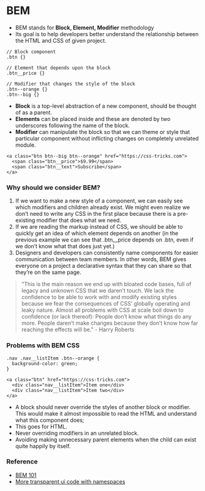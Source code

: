 # BEM

- BEM stands for **Block, Element, Modifier** methodology
- Its goal is to help developers better understand the relationship between the HTML and CSS of given project.

```
// Block component
.btn {}

// Element that depends upon the block
.btn__price {}

// Modifier that changes the style of the block
.btn--orange {}
.btn--big {}
```

- **Block** is a top-level abstraction of a new component, should be thought of as a parent.
- **Elements** can be placed inside and these are denoted by two underscores following the name of the block.
- **Modifier** can manipulate the block so that we can theme or style that particular component without inflicting changes on completely unrelated module.

```
<a class="btn btn--big btn--orange" href="https://css-tricks.com">
  <span class="btn__price">$9.99</span>
  <span class="btn__text">Subscribe</span>
</a>
```

### Why should we consider BEM?

1. If we want to make a new style of a component, we can easily see which modifiers and children already exist. We might even realize we don’t need to write any CSS in the first place because there is a pre-existing modifier that does what we need.
2. If we are reading the markup instead of CSS, we should be able to quickly get an idea of which element depends on another (in the previous example we can see that .btn\_\_price depends on .btn, even if we don’t know what that does just yet.)
3. Designers and developers can consistently name components for easier communication between team members. In other words, BEM gives everyone on a project a declarative syntax that they can share so that they’re on the same page.

> "This is the main reason we end up with bloated code bases, full of legacy and unknown CSS that we daren’t touch. We lack the confidence to be able to work with and modify existing styles because we fear the consequences of CSS’ globally operating and leaky nature. Almost all problems with CSS at scale boil down to confidence (or lack thereof): People don’t know what things do any more. People daren’t make changes because they don’t know how far reaching the effects will be." - Harry Roberts

### Problems with BEM CSS

```
.nav .nav__listItem .btn--orange {
  background-color: green;
}

<a class="btn" href="https://css-tricks.com">
  <div class="nav__listItem">Item one</div>
  <div class="nav__listItem">Item two</div>
</a>

```

- A block should never override the styles of another block or modifier. This would make it almost impossible to read the HTML and understand what this component does;
- This goes for HTML.
- Never overriding modifiers in an unrelated block.
- Avoiding making unnecessary parent elements when the child can exist quite happily by itself.

### Reference

- [BEM 101](https://css-tricks.com/bem-101/#:~:text=The%20Block%2C%20Element%2C%20Modifier%20methodology,CSS%20in%20a%20given%20project.)
- [More transparent ui code with namespaces](https://csswizardry.com/2015/03/more-transparent-ui-code-with-namespaces/)
